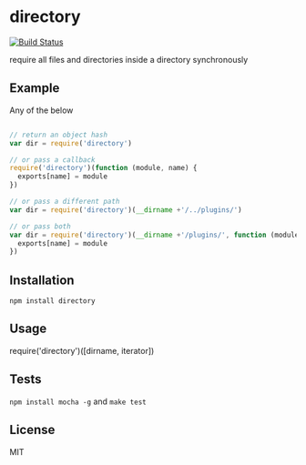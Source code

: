 # directory
[![Build Status](https://secure.travis-ci.org/tblobaum/directory.png)](http://travis-ci.org/tblobaum/directory) 

require all files and directories inside a directory synchronously

## Example
Any of the below

```javascript

// return an object hash
var dir = require('directory')

// or pass a callback
require('directory')(function (module, name) {
  exports[name] = module
})

// or pass a different path
var dir = require('directory')(__dirname +'/../plugins/')

// or pass both
var dir = require('directory')(__dirname +'/plugins/', function (module, name) {
  exports[name] = module
})

````

## Installation

`npm install directory`

## Usage

require('directory')([dirname, iterator])

## Tests

`npm install mocha -g` and `make test`

## License

MIT 

